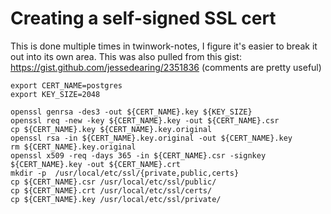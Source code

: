 # Creating a self-signed SSL cert

This is done multiple times in twinwork-notes, I figure it's easier to break it out into its own area. This was also pulled from this gist: https://gist.github.com/jessedearing/2351836 (comments are pretty useful)

```
export CERT_NAME=postgres
export KEY_SIZE=2048

openssl genrsa -des3 -out ${CERT_NAME}.key ${KEY_SIZE}
openssl req -new -key ${CERT_NAME}.key -out ${CERT_NAME}.csr
cp ${CERT_NAME}.key ${CERT_NAME}.key.original
openssl rsa -in ${CERT_NAME}.key.original -out ${CERT_NAME}.key
rm ${CERT_NAME}.key.original
openssl x509 -req -days 365 -in ${CERT_NAME}.csr -signkey ${CERT_NAME}.key -out ${CERT_NAME}.crt
mkdir -p  /usr/local/etc/ssl/{private,public,certs}
cp ${CERT_NAME}.csr /usr/local/etc/ssl/public/
cp ${CERT_NAME}.crt /usr/local/etc/ssl/certs/
cp ${CERT_NAME}.key /usr/local/etc/ssl/private/
```